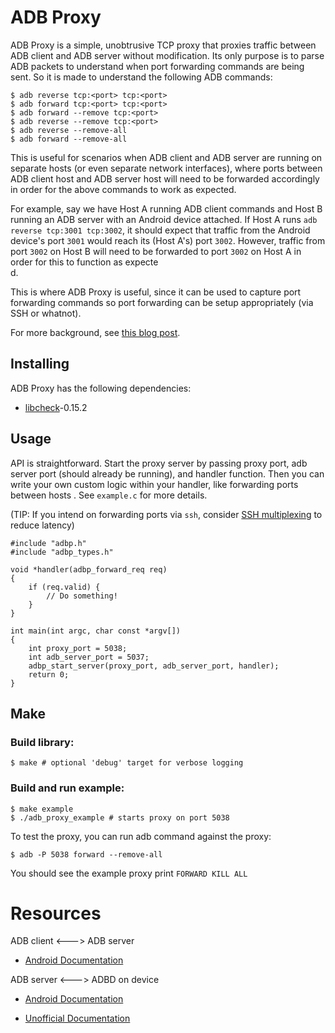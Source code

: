 # ADB Proxy
ADB Proxy is a simple, unobtrusive TCP proxy that proxies traffic between ADB client and ADB server without modification. Its only purpose is to parse ADB packets to understand when port forwarding commands are being sent. So it is made to understand the following ADB commands:
```
$ adb reverse tcp:<port> tcp:<port>
$ adb forward tcp:<port> tcp:<port>
$ adb forward --remove tcp:<port>
$ adb reverse --remove tcp:<port>
$ adb reverse --remove-all
$ adb forward --remove-all
```
This is useful for scenarios when ADB client and ADB server are running on separate hosts (or even separate network interfaces), where ports between ADB client host and ADB server host will need to be forwarded accordingly in order for the above commands to work as expected.

For example, say we have Host A running ADB client commands and Host B running an ADB server with an Android device attached. If Host A runs `adb reverse tcp:3001 tcp:3002`, it should expect that traffic from the Android device's port `3001` would reach its (Host A's) port `3002`. However, traffic from port `3002` on Host B will need to be forwarded to port `3002` on Host A in order for this to function as expecte\
d.

This is where ADB Proxy is useful, since it can be used to capture port forwarding commands so port forwarding can be setup appropriately (via SSH or whatnot).

For more background, see [this blog post](https://medium.com/@justinchips/proxying-adb-client-connections-2ab495f774eb).

## Installing
ADB Proxy has the following dependencies:
*  [libcheck](https://libcheck.github.io/check/web/install.html)-0.15.2

## Usage
API is straightforward. Start the proxy server by passing proxy port, adb server port (should already be running), and handler function. Then you can write your own custom logic within your handler, like forwarding ports between hosts . See `example.c` for more details.

(TIP: If you intend on forwarding ports via `ssh`, consider [SSH multiplexing](https://en.wikibooks.org/wiki/OpenSSH/Cookbook/Multiplexing) to reduce latency)
```
#include "adbp.h"
#include "adbp_types.h"

void *handler(adbp_forward_req req)
{
    if (req.valid) {
		// Do something!
    }
}

int main(int argc, char const *argv[])
{
    int proxy_port = 5038;
    int adb_server_port = 5037;
    adbp_start_server(proxy_port, adb_server_port, handler);
    return 0;
}
```
## Make
### Build library:
```
$ make # optional 'debug' target for verbose logging
```
### Build and run example:
```
$ make example
$ ./adb_proxy_example # starts proxy on port 5038
```
To test the proxy, you can run adb command against the proxy:
```
$ adb -P 5038 forward --remove-all
```
You should see the example proxy print `FORWARD KILL ALL`

# Resources

ADB client <---> ADB server

*  [Android Documentation](https://android.googlesource.com/platform/packages/modules/adb/+/master/SERVICES.TXT)

ADB server <---> ADBD on device

*  [Android Documentation](https://android.googlesource.com/platform/system/core/+blame/master/adb/protocol.txt)

*  [Unofficial Documentation](https://github.com/cstyan/adbDocumentation)

